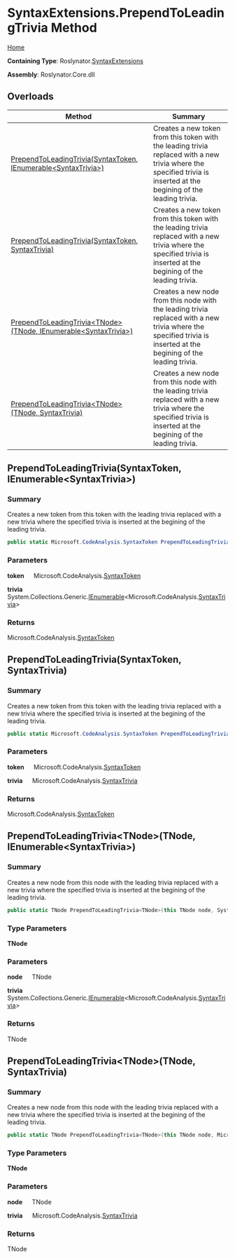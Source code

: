 # SyntaxExtensions\.PrependToLeadingTrivia Method

[Home](../../../README.md)

**Containing Type**: Roslynator\.[SyntaxExtensions](../README.md)

**Assembly**: Roslynator\.Core\.dll

## Overloads

| Method | Summary |
| ------ | ------- |
| [PrependToLeadingTrivia(SyntaxToken, IEnumerable\<SyntaxTrivia>)](../PrependToLeadingTrivia/README.md#Roslynator_SyntaxExtensions_PrependToLeadingTrivia_Microsoft_CodeAnalysis_SyntaxToken_System_Collections_Generic_IEnumerable_Microsoft_CodeAnalysis_SyntaxTrivia__) | Creates a new token from this token with the leading trivia replaced with a new trivia where the specified trivia is inserted at the begining of the leading trivia\. |
| [PrependToLeadingTrivia(SyntaxToken, SyntaxTrivia)](../PrependToLeadingTrivia/README.md#Roslynator_SyntaxExtensions_PrependToLeadingTrivia_Microsoft_CodeAnalysis_SyntaxToken_Microsoft_CodeAnalysis_SyntaxTrivia_) | Creates a new token from this token with the leading trivia replaced with a new trivia where the specified trivia is inserted at the begining of the leading trivia\. |
| [PrependToLeadingTrivia\<TNode>(TNode, IEnumerable\<SyntaxTrivia>)](#Roslynator_SyntaxExtensions_PrependToLeadingTrivia__1___0_System_Collections_Generic_IEnumerable_Microsoft_CodeAnalysis_SyntaxTrivia__) | Creates a new node from this node with the leading trivia replaced with a new trivia where the specified trivia is inserted at the begining of the leading trivia\. |
| [PrependToLeadingTrivia\<TNode>(TNode, SyntaxTrivia)](#Roslynator_SyntaxExtensions_PrependToLeadingTrivia__1___0_Microsoft_CodeAnalysis_SyntaxTrivia_) | Creates a new node from this node with the leading trivia replaced with a new trivia where the specified trivia is inserted at the begining of the leading trivia\. |

## PrependToLeadingTrivia\(SyntaxToken, IEnumerable\<SyntaxTrivia>\) <a name="Roslynator_SyntaxExtensions_PrependToLeadingTrivia_Microsoft_CodeAnalysis_SyntaxToken_System_Collections_Generic_IEnumerable_Microsoft_CodeAnalysis_SyntaxTrivia__"></a>

### Summary

Creates a new token from this token with the leading trivia replaced with a new trivia where the specified trivia is inserted at the begining of the leading trivia\.

```csharp
public static Microsoft.CodeAnalysis.SyntaxToken PrependToLeadingTrivia(this Microsoft.CodeAnalysis.SyntaxToken token, System.Collections.Generic.IEnumerable<Microsoft.CodeAnalysis.SyntaxTrivia> trivia)
```

### Parameters

**token** &emsp; Microsoft\.CodeAnalysis\.[SyntaxToken](https://docs.microsoft.com/en-us/dotnet/api/microsoft.codeanalysis.syntaxtoken)

**trivia** &emsp; System\.Collections\.Generic\.[IEnumerable](https://docs.microsoft.com/en-us/dotnet/api/system.collections.generic.ienumerable-1)\<Microsoft\.CodeAnalysis\.[SyntaxTrivia](https://docs.microsoft.com/en-us/dotnet/api/microsoft.codeanalysis.syntaxtrivia)>

### Returns

Microsoft\.CodeAnalysis\.[SyntaxToken](https://docs.microsoft.com/en-us/dotnet/api/microsoft.codeanalysis.syntaxtoken)

## PrependToLeadingTrivia\(SyntaxToken, SyntaxTrivia\) <a name="Roslynator_SyntaxExtensions_PrependToLeadingTrivia_Microsoft_CodeAnalysis_SyntaxToken_Microsoft_CodeAnalysis_SyntaxTrivia_"></a>

### Summary

Creates a new token from this token with the leading trivia replaced with a new trivia where the specified trivia is inserted at the begining of the leading trivia\.

```csharp
public static Microsoft.CodeAnalysis.SyntaxToken PrependToLeadingTrivia(this Microsoft.CodeAnalysis.SyntaxToken token, Microsoft.CodeAnalysis.SyntaxTrivia trivia)
```

### Parameters

**token** &emsp; Microsoft\.CodeAnalysis\.[SyntaxToken](https://docs.microsoft.com/en-us/dotnet/api/microsoft.codeanalysis.syntaxtoken)

**trivia** &emsp; Microsoft\.CodeAnalysis\.[SyntaxTrivia](https://docs.microsoft.com/en-us/dotnet/api/microsoft.codeanalysis.syntaxtrivia)

### Returns

Microsoft\.CodeAnalysis\.[SyntaxToken](https://docs.microsoft.com/en-us/dotnet/api/microsoft.codeanalysis.syntaxtoken)

## PrependToLeadingTrivia\<TNode>\(TNode, IEnumerable\<SyntaxTrivia>\) <a name="Roslynator_SyntaxExtensions_PrependToLeadingTrivia__1___0_System_Collections_Generic_IEnumerable_Microsoft_CodeAnalysis_SyntaxTrivia__"></a>

### Summary

Creates a new node from this node with the leading trivia replaced with a new trivia where the specified trivia is inserted at the begining of the leading trivia\.

```csharp
public static TNode PrependToLeadingTrivia<TNode>(this TNode node, System.Collections.Generic.IEnumerable<Microsoft.CodeAnalysis.SyntaxTrivia> trivia) where TNode : Microsoft.CodeAnalysis.SyntaxNode
```

### Type Parameters

**TNode**

### Parameters

**node** &emsp; TNode

**trivia** &emsp; System\.Collections\.Generic\.[IEnumerable](https://docs.microsoft.com/en-us/dotnet/api/system.collections.generic.ienumerable-1)\<Microsoft\.CodeAnalysis\.[SyntaxTrivia](https://docs.microsoft.com/en-us/dotnet/api/microsoft.codeanalysis.syntaxtrivia)>

### Returns

TNode

## PrependToLeadingTrivia\<TNode>\(TNode, SyntaxTrivia\) <a name="Roslynator_SyntaxExtensions_PrependToLeadingTrivia__1___0_Microsoft_CodeAnalysis_SyntaxTrivia_"></a>

### Summary

Creates a new node from this node with the leading trivia replaced with a new trivia where the specified trivia is inserted at the begining of the leading trivia\.

```csharp
public static TNode PrependToLeadingTrivia<TNode>(this TNode node, Microsoft.CodeAnalysis.SyntaxTrivia trivia) where TNode : Microsoft.CodeAnalysis.SyntaxNode
```

### Type Parameters

**TNode**

### Parameters

**node** &emsp; TNode

**trivia** &emsp; Microsoft\.CodeAnalysis\.[SyntaxTrivia](https://docs.microsoft.com/en-us/dotnet/api/microsoft.codeanalysis.syntaxtrivia)

### Returns

TNode

